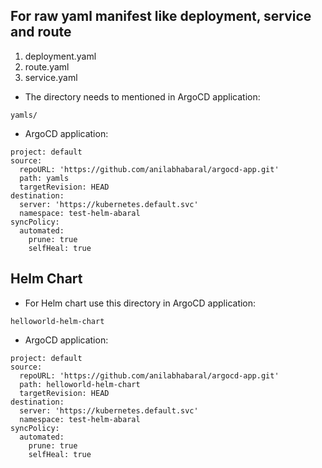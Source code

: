 ## For raw yaml manifest like deployment, service and route

1. deployment.yaml
2. route.yaml
3. service.yaml

- The directory needs to mentioned in ArgoCD application:
```
yamls/
```
- ArgoCD application:
```
project: default
source:
  repoURL: 'https://github.com/anilabhabaral/argocd-app.git'
  path: yamls
  targetRevision: HEAD
destination:
  server: 'https://kubernetes.default.svc'
  namespace: test-helm-abaral
syncPolicy:
  automated:
    prune: true
    selfHeal: true
```

## Helm Chart
- For Helm chart use this directory in ArgoCD application:
```
helloworld-helm-chart
```

- ArgoCD application:
```
project: default
source:
  repoURL: 'https://github.com/anilabhabaral/argocd-app.git'
  path: helloworld-helm-chart
  targetRevision: HEAD
destination:
  server: 'https://kubernetes.default.svc'
  namespace: test-helm-abaral
syncPolicy:
  automated:
    prune: true
    selfHeal: true
```
